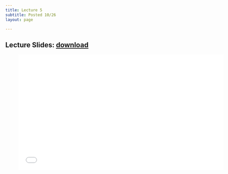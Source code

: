 ```yaml
---
title: Lecture 5 
subtitle: Posted 10/26
layout: page

---
```


## Lecture Slides: [download](../Perception.pdf)

<figure class="image is-16by9">
    <iframe class="has-ratio" frameborder="0" scrolling="yes" width="640" height="360"
        src="../Perception.pdf">
    </iframe>
</figure>
